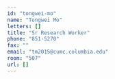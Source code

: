 ```yaml
---
id: "tongwei-mo"
name: "Tongwei Mo"
letters: []
title: "Sr Research Worker"
phone: "851-5270"
fax: ""
email: "tm2015@cumc.columbia.edu"
room: "507"
url: []
---
```

